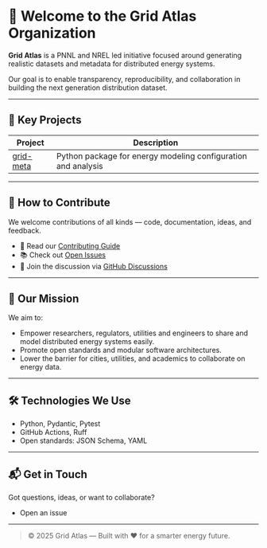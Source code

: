 # 👋 Welcome to the Grid Atlas Organization

**Grid Atlas** is a PNNL and NREL led initiative focused around generating realistic datasets and metadata for distributed energy systems.

Our goal is to enable transparency, reproducibility, and collaboration in building the next generation distribution dataset.

---

## 🚀 Key Projects

| Project        | Description                                                  |
|----------------|--------------------------------------------------------------|
| [grid-meta](https://github.com/grid-atlas/grid-meta) | Python package for energy modeling configuration and analysis |


---

## 🤝 How to Contribute

We welcome contributions of all kinds — code, documentation, ideas, and feedback.

- 📖 Read our [Contributing Guide](https://github.com/.github/CONTRIBUTING.md)
- 📚 Check out [Open Issues](https://github.com/search?q=org:grid-atlas+is:issue+is:open)
- 💬 Join the discussion via [GitHub Discussions](https://github.com/search?q=org%3Agrid-atlas+type%3Adiscussion&type=discussions)

---

## 🧭 Our Mission

We aim to:

- Empower researchers, regulators, utilities and engineers to share and model distributed energy systems easily.
- Promote open standards and modular software architectures.
- Lower the barrier for cities, utilities, and academics to collaborate on energy data.

---

## 🛠️ Technologies We Use

- Python, Pydantic, Pytest
- GitHub Actions, Ruff
- Open standards: JSON Schema, YAML

---

## 📬 Get in Touch

Got questions, ideas, or want to collaborate?

- Open an issue

---

> © 2025 Grid Atlas — Built with ❤️ for a smarter energy future.


<!--

**Here are some ideas to get you started:**

🙋‍♀️ A short introduction - what is your organization all about?
🌈 Contribution guidelines - how can the community get involved?
👩‍💻 Useful resources - where can the community find your docs? Is there anything else the community should know?
🍿 Fun facts - what does your team eat for breakfast?
🧙 Remember, you can do mighty things with the power of [Markdown](https://docs.github.com/github/writing-on-github/getting-started-with-writing-and-formatting-on-github/basic-writing-and-formatting-syntax)
-->
